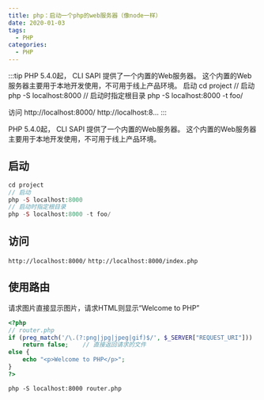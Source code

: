 ```yaml
---
title: php：启动一个php的web服务器（像node一样）
date: 2020-01-03
tags:
  - PHP
categories:
  - PHP
---
```


:::tip
PHP 5.4.0起， CLI SAPI 提供了一个内置的Web服务器。
这个内置的Web服务器主要用于本地开发使用，不可用于线上产品环境。
启动
cd project
// 启动
php -S localhost:8000
// 启动时指定根目录
php -S localhost:8000 -t foo/

访问
http://localhost:8000/
http://localhost:8...
:::

<!-- more -->

PHP 5.4.0起， CLI SAPI 提供了一个内置的Web服务器。
这个内置的Web服务器主要用于本地开发使用，不可用于线上产品环境。
## 启动
```php
cd project
// 启动
php -S localhost:8000
// 启动时指定根目录
php -S localhost:8000 -t foo/
```
## 访问
`http://localhost:8000/` 
`http://localhost:8000/index.php`
## 使用路由
请求图片直接显示图片，请求HTML则显示“Welcome to PHP”
```php
<?php
// router.php
if (preg_match('/\.(?:png|jpg|jpeg|gif)$/', $_SERVER["REQUEST_URI"]))
    return false;    // 直接返回请求的文件
else { 
    echo "<p>Welcome to PHP</p>";
}
?>
```
`php -S localhost:8000 router.php`
